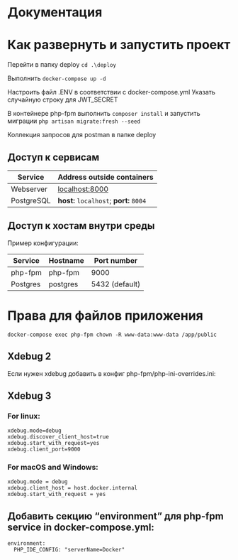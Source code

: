 Документация
==================================

# Как развернуть и запустить проект #

Перейти в папку deploy
`cd .\deploy`

Выполнить `docker-compose up -d`

Настроить файл .ENV в соответствии с docker-compose.yml
Указать случайную строку для JWT_SECRET

В контейнере php-fpm выполнить
`composer install`
и запустить миграции
`php artisan migrate:fresh --seed`

Коллекция запросов для postman в папке deploy

## Доступ к сервисам ##

Service|Address outside containers
-------|--------------------------
Webserver|[localhost:8000](http://localhost:8000)
PostgreSQL|**host:** `localhost`; **port:** `8004`

## Доступ к хостам внутри среды ##

Пример конфигурации:

Service|Hostname|Port number
------|---------|-----------
php-fpm|php-fpm|9000
Postgres|postgres|5432 (default)


# Права для файлов приложения #

`docker-compose exec php-fpm chown -R www-data:www-data /app/public`

## Xdebug 2

Если нужен xdebug добавить в конфиг
php-fpm/php-ini-overrides.ini:

## Xdebug 3


### For linux:

```
xdebug.mode=debug
xdebug.discover_client_host=true
xdebug.start_with_request=yes
xdebug.client_port=9000
```

### For macOS and Windows:

```
xdebug.mode = debug
xdebug.client_host = host.docker.internal
xdebug.start_with_request = yes
```

## Добавить секцию “environment” для php-fpm service in docker-compose.yml:

```
environment:
  PHP_IDE_CONFIG: "serverName=Docker"
```
